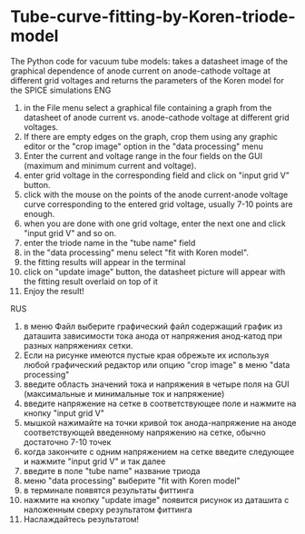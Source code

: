 # Tube-curve-fitting-by-Koren-triode-model
The Python code for vacuum tube models: takes a datasheet image of the graphical dependence of anode current on anode-cathode voltage at different grid voltages and returns the parameters of the Koren model for the SPICE simulations
  ENG
1) in the File menu select a graphical file containing a graph from the datasheet of anode current vs. anode-cathode voltage at different grid voltages.
2) If there are empty edges on the graph, crop them using any graphic editor or the "crop image" option in the "data processing" menu
3) Enter the current and voltage range in the four fields on the GUI (maximum and minimum current and voltage).
4) enter grid voltage in the corresponding field and click on "input grid V" button.
5) click with the mouse on the points of the anode current-anode voltage curve corresponding to the entered grid voltage, usually 7-10 points are enough.
6) when you are done with one grid voltage, enter the next one and click "input grid V" and so on.
7) enter the triode name in the "tube name" field
8) in the "data processing" menu select "fit with Koren model".
9) the fitting results will appear in the terminal 
10) click on "update image" button, the datasheet picture will appear with the fitting result overlaid on top of it
11) Enjoy the result!


RUS
1) в меню Файл выберите графический файл содержащий график из даташита зависимости  тока анода от напряжения анод-катод при разных напряжениях сетки.
2) Если на рисунке имеются пустые края обрежьте их используя любой графический редактор или опцию "crop image" в меню "data processing"
3) введите область значений тока и напряжения в четыре поля на GUI (максимальные и минимальные ток и напряжение)
4) введите напряжение на сетке в соответствующее поле и нажмите на кнопку "input grid V"
5) мышкой нажимайте на точки кривой ток анода-напряжение на аноде соответствующей введенному напряжению на сетке, обычно достаточно 7-10 точек
6) когда закончите с одним напряжением на сетке введите следующее и нажмите "input grid V" и так далее
7) введите в поле "tube name" название триода
8) меню  "data processing" выберите "fit with Koren model"
9) в терминале появятся результаты фиттинга 
10) нажмите на кнопку "update image" появится рисунок из даташита с наложенным сверху результатом фиттинга
11) Наслаждайтесь результатом!
    

